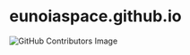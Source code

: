 # eunoiaspace.github.io

![GitHub Contributors Image](https://contrib.rocks/image?repo=eunoiaspace/eunoiaspace.github.io)
